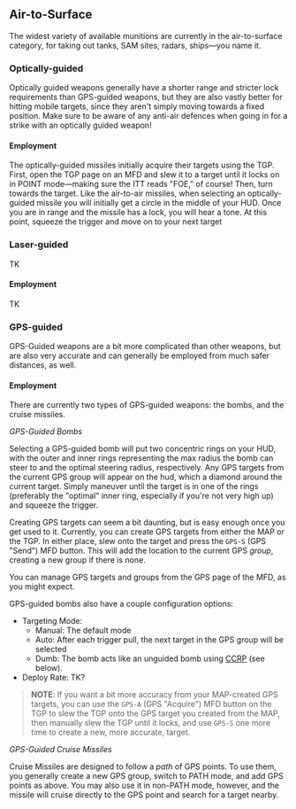 ## Air-to-Surface

The widest variety of available munitions are currently in the air-to-surface
category, for taking out tanks, SAM sites, radars, ships—you name it.

### Optically-guided

Optically guided weapons generally have a shorter range and stricter lock
requirements than GPS-guided weapons, but they are also vastly better for
hitting mobile targets, since they aren't simply moving towards a fixed
position. Make sure to be aware of any anti-air defences when going in for a
strike with an optically guided weapon!

#### Employment

The optically-guided missiles initially acquire their targets using the TGP.
First, open the TGP page on an MFD and slew it to a target until it locks on
in POINT mode—making sure the ITT reads "FOE," of course! Then, turn towards
the target. Like the air-to-air missiles, when selecting an optically-guided
missile you will initially get a circle in the middle of your HUD. Once you
are in range and the missile has a lock, you will hear a tone. At this point,
squeeze the trigger and move on to your next target

### Laser-guided

TK

#### Employment

TK

### GPS-guided

GPS-Guided weapons are a bit more complicated than other weapons, but are also
very accurate and can generally be employed from much safer distances, as
well.

#### Employment

There are currently two types of GPS-guided weapons: the bombs, and the cruise missiles.

*GPS-Guided Bombs*

Selecting a GPS-guided bomb will put two concentric rings on your HUD, with
the outer and inner rings representing the max radius the bomb can steer to
and the optimal steering radius, respectively. Any GPS targets from the
current GPS group will appear on the hud, which a diamond around the current
target. Simply maneuver until the target is in one of the rings (preferably
the "optimal" inner ring, especially if you're not very high up) and squeeze
the trigger.

Creating GPS targets can seem a bit daunting, but is easy enough once you get
used to it.  Currently, you can create GPS targets from either the MAP or the
TGP. In either place, slew onto the target and press the `GPS-S` (GPS "Send")
MFD button. This will add the location to the current GPS *group*, creating a
new group if there is none.

You can manage GPS targets and groups from the GPS page of the MFD, as you
might expect.

GPS-guided bombs also have a couple configuration options:

- Targeting Mode:
    - Manual: The default mode
    - Auto: After each trigger pull, the next target in the GPS group will be
      selected
    - Dumb: The bomb acts like an unguided bomb using [CCRP](#ccrp-employment)
      (see below).
- Deploy Rate: TK?

> **NOTE**: If you want a bit more accuracy from your MAP-created GPS targets,
> you can use the `GPS-A` (GPS "Acquire") MFD button on the TGP to slew the
> TGP onto the GPS target you created from the MAP, then manually slew the TGP
> until it locks, and use `GPS-S` one more time to create a new, more
> accurate, target.

*GPS-Guided Cruise Missiles*

Cruise Missiles are designed to follow a *path* of GPS points. To use them,
you generally create a new GPS group, switch to PATH mode, and add GPS points
as above. You may also use it in non-PATH mode, however, and the missile will
cruise directly to the GPS point and search for a target nearby.

